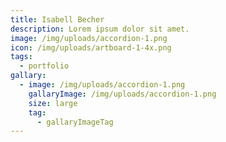 ```yaml
---
title: Isabell Becher
description: Lorem ipsum dolor sit amet.
image: /img/uploads/accordion-1.png
icon: /img/uploads/artboard-1-4x.png
tags:
  - portfolio
gallary:
  - image: /img/uploads/accordion-1.png
    gallaryImage: /img/uploads/accordion-1.png
    size: large
    tag:
      - gallaryImageTag
---
```

